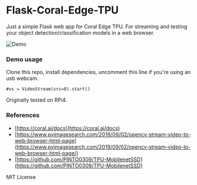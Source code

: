# Flask-Coral-Edge-TPU
Just a simple Flask web app for Coral Edge TPU.  For streaming and testing your object detection/classification models in a web browser.

![Demo](https://media.giphy.com/media/kHIwPOSFzP3nIDK4YF/giphy.gif)

### Demo usage

Clone this repo, install dependencies, uncomment this line if you're using an usb webcam. 
```
#vs = VideoStream(src=0).start()

```
Originally tested on RPi4. 

### References

* [https://coral.ai/docs](https://coral.ai/docs)
* [https://www.pyimagesearch.com/2019/09/02/opencv-stream-video-to-web-browser-html-page](https://www.pyimagesearch.com/2019/09/02/opencv-stream-video-to-web-browser-html-page/)
* [https://github.com/PINTO0309/TPU-MobilenetSSD](https://github.com/PINTO0309/TPU-MobilenetSSD)


MIT License
